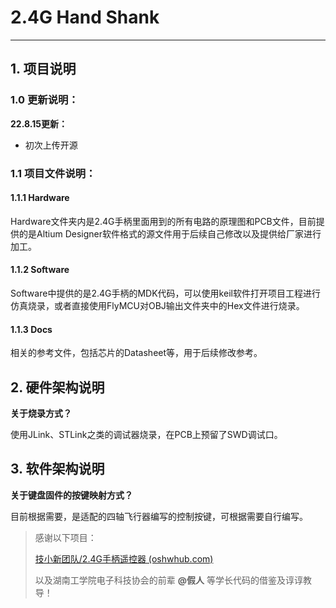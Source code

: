 # 2.4G Hand Shank

---

## 1. 项目说明

### 1.0 更新说明：

**22.8.15更新：**

* 初次上传开源

### 1.1 项目文件说明：

#### 1.1.1 Hardware

Hardware文件夹内是2.4G手柄里面用到的所有电路的原理图和PCB文件，目前提供的是Altium Designer软件格式的源文件用于后续自己修改以及提供给厂家进行加工。

#### 1.1.2 Software

Software中提供的是2.4G手柄的MDK代码，可以使用keil软件打开项目工程进行仿真烧录，或者直接使用FlyMCU对OBJ输出文件夹中的Hex文件进行烧录。

#### 1.1.3 Docs

相关的参考文件，包括芯片的Datasheet等，用于后续修改参考。

## 2. 硬件架构说明

**关于烧录方式？**

使用JLink、STLink之类的调试器烧录，在PCB上预留了SWD调试口。

## 3. 软件架构说明

**关于键盘固件的按键映射方式？**

目前根据需要，是适配的四轴飞行器编写的控制按键，可根据需要自行编写。

> 感谢以下项目：
>
> [技小新团队/2.4G手柄遥控器 (oshwhub.com)](https://oshwhub.com/jixin/2_4G-56cf3a971e094f78885dc230ecbe10d2)
>
> 以及湖南工学院电子科技协会的前辈 **@假人** 等学长代码的借鉴及谆谆教导！


